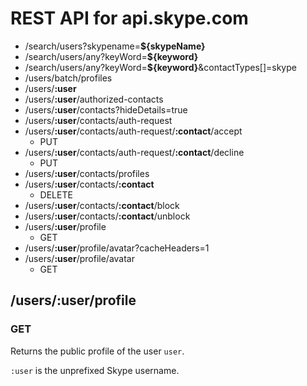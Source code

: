 # REST API for api.skype.com

- /search/users?skypename=**${skypeName}**
- /search/users/any?keyWord=**${keyword}**
- /search/users/any?keyWord=**${keyword}**&contactTypes[]=skype
- /users/batch/profiles
- /users/**:user**
- /users/**:user**/authorized-contacts
- /users/**:user**/contacts?hideDetails=true
- /users/**:user**/contacts/auth-request
- /users/**:user**/contacts/auth-request/**:contact**/accept
  - PUT
- /users/**:user**/contacts/auth-request/**:contact**/decline
  - PUT
- /users/**:user**/contacts/profiles
- /users/**:user**/contacts/**:contact**
  - DELETE
- /users/**:user**/contacts/**:contact**/block
- /users/**:user**/contacts/**:contact**/unblock
- /users/**:user**/profile
  - GET
- /users/**:user**/profile/avatar?cacheHeaders=1
- /users/**:user**/profile/avatar
  - GET

## /users/**:user**/profile

### GET

Returns the public profile of the user `user`.

`:user` is the unprefixed Skype username.
